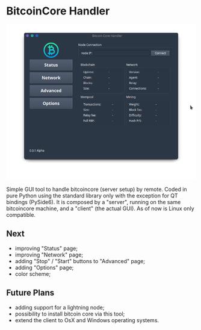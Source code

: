 # BitcoinCore Handler
<p align = "center">
  <img src = "https://github.com/r0bM01/btcCoreHandler/blob/main/status_page.png" alt = "screenshot">
</p>
Simple GUI tool to handle bitcoincore (server setup) by remote.
Coded in pure Python using the standard library only with the exception for QT bindings (PySide6).
It is composed by a "server", running on the same bitcoincore machine, and a "client" (the actual GUI).
As of now is Linux only compatible.

## Next 
- improving "Status" page;
- improving "Network" page;
- adding "Stop" / "Start" buttons to "Advanced" page;
- adding "Options" page;
- color scheme;

## Future Plans
- adding support for a lightning node;
- possibility to install bitcoin core via this tool;
- extend the client to OsX and Windows operating systems.



